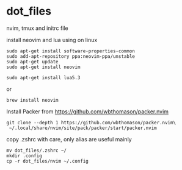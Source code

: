 # dot_files
nvim, tmux and initrc file

install neovim and lua using on linux 
```
sudo apt-get install software-properties-common
sudo add-apt-repository ppa:neovim-ppa/unstable
sudo apt-get update
sudo apt-get install neovim

sudo apt-get install lua5.3
```
or
```
brew install neovim
```
Install Packer from  https://github.com/wbthomason/packer.nvim
```
git clone --depth 1 https://github.com/wbthomason/packer.nvim\
 ~/.local/share/nvim/site/pack/packer/start/packer.nvim
```

copy .zshrc with care, only alias are useful mainly
```
mv dot_files/.zshrc ~/
mkdir .config
cp -r dot_files/nvim ~/.config
```
